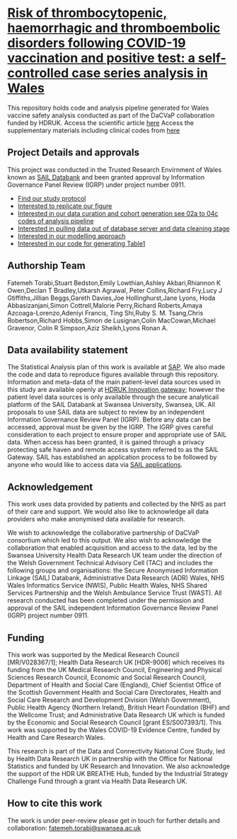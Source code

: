 # [Risk of thrombocytopenic, haemorrhagic and thromboembolic disorders following COVID-19 vaccination and positive test: a self-controlled case series analysis in Wales](https://www.ncbi.nlm.nih.gov/pmc/articles/PMC9524320/#Abs1title)

This repository holds code and analysis pipeline generated for Wales vaccine safety analysis conducted as part of the DaCVaP collaboration funded by HDRUK. 
Access the scientific article [here](https://www.ncbi.nlm.nih.gov/pmc/articles/PMC9524320/#MOESM1)
Access the supplementary materials including clinical codes from [here](https://www.ncbi.nlm.nih.gov/pmc/articles/PMC9524320/bin/41598_2022_20118_MOESM1_ESM.pdf)

## Project Details and approvals

This project was conducted in the Trusted Research Envirnment of Wales known as [SAIL Databank](https://www.saildatabank.com/) and been granted approval by Information Governance Panel Review (IGRP) under project number 0911.

* [Find our study protocol](https://github.com/HDRUK/DaCVaP/blob/main/Wales/SAP/Workplan%20-%20Vaccine%20Safety.pdf)
* [Interested to replicate our figure](https://github.com/HDRUK/DaCVaP/tree/main/Wales/Figure%202)
* [Interested in our data curation and cohort generation see 02a to 04c codes of analysis pipeline](https://github.com/HDRUK/DaCVaP/tree/main/Wales)
* [Interested in pulling data out of database server and data cleaning stage](https://github.com/HDRUK/DaCVaP/blob/main/Wales/06b_tidy.r)
* [Interested in our modelling approach](https://github.com/HDRUK/DaCVaP/blob/main/Wales/08b_sccs_model_fit_collapse_controls.rmd)
* [Interested in our code for generating Table1](https://github.com/HDRUK/DaCVaP/blob/main/Wales/08c_TableOne.rmd)


## Authorship Team

Fatemeh Torabi,Stuart Bedston,Emily Lowthian,Ashley Akbari,Rhiannon K Owen,Declan T Bradley,Utkarsh Agrawal,
Peter Collins,Richard Fry,Lucy J Gtiffiths,Jillian Beggs,Gareth Davies,Joe Hollinghurst,Jane Lyons,
Hoda Abbasizanjani,Simon Cottrell,Malorie Perry,Richard Roberts,Amaya Azcoaga-Lorenzo,Adeniyi Francis,
Ting Shi,Ruby S. M. Tsang,Chris Robertson,Richard Hobbs,Simon de Lusignan,Colin MacCowan,Michael Gravenor,
Colin R Simpson,Aziz Sheikh,Lyons Ronan A.

## Data availability statement 

The Statistical Analysis plan of this work is available at [SAP](https://github.com/HDRUK/DaCVaP/blob/main/Wales/SAP/Workplan%20-%20Vaccine%20Safety.pdf). 
We also made the code and data to reproduce figures available through this repository. 
Information and meta-data of the main patient-level data sources used in this study are available openly at [HDRUK Innovation gateway](https://www.healthdatagateway.org/); 
however the patient level data sources is only available through the secure analyticail platform of the SAIL Databank at Swansea University, Swansea, UK. 
All proposals to use SAIL data are subject to review by an independent Information Governance Review Panel (IGRP). Before any data can be accessed, approval must be given by the IGRP. The IGRP gives careful consideration to each project to ensure proper and appropriate use of SAIL data. When access has been granted, it is gained through a privacy protecting safe haven and remote access system referred to as the SAIL Gateway. SAIL has established an application process to be followed by anyone who would like to access data via [SAIL applications](https://www.saildatabank.com/application-process/).

## Acknowledgement

This work uses data provided by patients and collected by the NHS as part of their care and support. We would also like to acknowledge all data providers who make anonymised data available for research. 

We wish to acknowledge the collaborative partnership of DaCVaP consortium which led to this output. We also wish to acknowledge the collaboration that enabled acquisition and access to the data, led by the Swansea University Health Data Research UK team under the direction of the Welsh Government Technical Advisory Cell (TAC) and includes the following groups and organisations: the Secure Anonymised Information Linkage (SAIL) Databank, Administrative Data Research (ADR) Wales, NHS Wales Informatics Service (NWIS), Public Health Wales, NHS Shared Services Partnership and the Welsh Ambulance Service Trust (WAST). All research conducted has been completed under the permission and approval of the SAIL independent Information Governance Review Panel (IGRP) project number 0911.  

## Funding

This work was supported by the Medical Research Council [MR/V028367/1]; Health Data Research UK [HDR-9006] which receives its funding from the UK Medical Research Council, Engineering and Physical Sciences Research Council, Economic and Social Research Council, Department of Health and Social Care (England), Chief Scientist Office of the Scottish Government Health and Social Care Directorates, Health and Social Care Research and Development Division (Welsh Government), Public Health Agency (Northern Ireland), British Heart Foundation (BHF) and the Wellcome Trust; and Administrative Data Research UK which is funded by the Economic and Social Research Council [grant ES/S007393/1]. This work was supported by the Wales COVID-19 Evidence Centre, funded by Health and Care Research Wales. 

This research is part of the Data and Connectivity National Core Study, led by Health Data Research UK in partnership with the Office for National Statistics and funded by UK Research and Innovation. We also acknowledge the support of the HDR UK BREATHE Hub, funded by the Industrial Strategy Challenge Fund through a grant via Health Data Research UK. 

## How to cite this work

The work is under peer-review please get in touch for further details and collaboration: fatemeh.torabi@swansea.ac.uk
